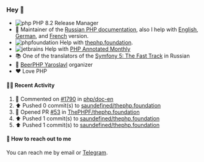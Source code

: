 ### Hey 👋

- ![php](https://user-images.githubusercontent.com/4685504/174548850-037dfd35-3b33-4154-9c50-95efd45ba66a.png) PHP 8.2 Release Manager
- 📖 Maintainer of the [Russian PHP documentation](https://github.com/php/doc-ru), also I help with [English](https://github.com/php/doc-en), [German](https://github.com/php/doc-de), and [French](https://github.com/php/doc-fr) version.
- ![phpfoundation](https://user-images.githubusercontent.com/4685504/174548733-72f62c18-f57e-47a6-8201-cb3d87e06b98.png) Help with [thephp.foundation](https://github.com/ThePHPF/thephp.foundation).
- ![jetbrains](https://user-images.githubusercontent.com/4685504/174548471-693a0e41-4db3-4251-a452-71518bfc5359.png) Help with [PHP Annotated Monthly](https://blog.jetbrains.com/phpstorm/tag/php-annotated-monthly/)
- 📚 One of the translators of
  the [Symfony 5: The Fast Track](https://symfony.com/doc/current/the-fast-track/ru/index.html)
  in Russian
- 🍻 [BeerPHP Yaroslavl](https://github.com/beerphp/yaroslavl) organizer
- ❤️ Love PHP

#### 👨‍💻 Recent Activity

<!--RECENT_ACTIVITY:start-->
1. 💬 Commented on [#1790](https://github.com/php/doc-en/issues/1790#issuecomment-1235269190) in [php/doc-en](https://github.com/php/doc-en)
2. ⬆️ Pushed 0 commit(s) to [saundefined/thephp.foundation](https://github.com/saundefined/thephp.foundation)
3. 💪 Opened PR [#53](https://github.com/ThePHPF/thephp.foundation/pull/53) in [ThePHPF/thephp.foundation](https://github.com/ThePHPF/thephp.foundation)
4. ⬆️ Pushed 1 commit(s) to [saundefined/thephp.foundation](https://github.com/saundefined/thephp.foundation)
5. ⬆️ Pushed 1 commit(s) to [saundefined/thephp.foundation](https://github.com/saundefined/thephp.foundation)
<!--RECENT_ACTIVITY:end-->

#### 💌 How to reach out to me

You can reach me by email or [Telegram](https://t.me/saundefined).
